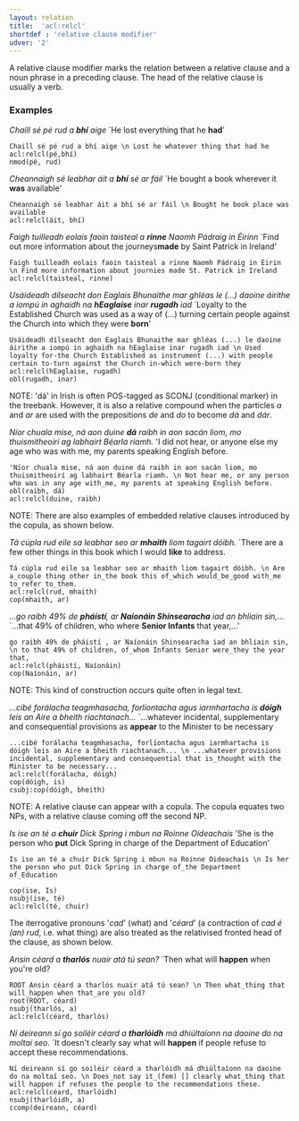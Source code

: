```yaml
---
layout: relation
title:  'acl:relcl'
shortdef : 'relative clause modifier'
udver: '2'
---
```


A relative clause modifier marks the relation between a relative clause and a noun phrase in a preceding clause. The head of the relative clause is usually a verb. 

### Examples

_Chaill sé pé rud a <b>bhí</b> aige_ `He lost everything that he <b>had</b>'

~~~ sdparse
Chaill sé pé rud a bhí aige \n Lost he whatever thing that had he
acl:relcl(pé,bhí)
nmod(pé, rud)
~~~ 

_Cheannaigh sé leabhar áit a <b>bhí</b> sé ar fáil_ `He bought a book wherever it <b>was</b> available' 

~~~ sdparse
Cheannaigh sé leabhar áit a bhí sé ar fáil \n Bought he book place was available
acl:relcl(áit, bhí)
~~~

_Faigh tuilleadh eolais faoin taisteal a <b>rinne</b> Naomh Pádraig in Éirinn_  `Find out more information about the journeys<b>made</b> by Saint Patrick in Ireland'
  
~~~ sdparse
Faigh tuilleadh eolais faoin taisteal a rinne Naomh Pádraig in Éirin \n Find more information about journies made St. Patrick in Ireland
acl:relcl(taisteal, rinne)
~~~

_Usáideadh dílseacht don Eaglais Bhunaithe mar ghléas le (...) daoine áirithe a iompú in aghaidh na <b>hEaglaise</b> inar <b>rugadh</b> iad_  `Loyalty to the Established Church was used as a way of (...) turning certain people against the Church into which they were <b>born</b>' 

~~~ sdparse
Usáideadh dílseacht don Eaglais Bhunaithe mar ghléas (...) le daoine áirithe a iompú in aghaidh na hEaglaise inar rugadh iad \n Used loyalty for-the Church Established as instrument (...) with people certain to-turn against the Church in-which were-born they
acl:relcl(hEaglaise, rugadh)
obl(rugadh, inar)
~~~ 

NOTE: 'dá' in Irish is often POS-tagged as SCONJ (conditional marker) in the treebank. However, it is also a relative compound when the particles _a_ and _ar_ are used with the prepositions _de_ and _do_ to become _dá_ and _dár_.

_Níor chuala mise, ná aon duine <b>dá</b> raibh in aon sacán liom, mo thuismitheoirí ag labhairt Béarla riamh._ 'I did not hear, or anyone else my age who was with me, my parents speaking English before. 

~~~ sdparse
'Níor chuala mise, ná aon duine dá raibh in aon sacán liom, mo thuismitheoirí ag labhairt Béarla riamh. \n Not hear me, or any person who was in any age with_me, my parents at speaking English before.
obl(raibh, dá)
acl:relcl(duine, raibh)
~~~

NOTE: There are also examples of embedded relative clauses introduced by the copula, as shown below.

_Tá cúpla rud eile sa leabhar seo ar <b>mhaith</b> liom tagairt dóibh._ `There are a few other things in this book which I would <b>like</b> to address.

~~~ sdparse
Tá cúpla rud eile sa leabhar seo ar mhaith liom tagairt dóibh. \n Are a_couple thing other in_the book this of_which would_be_good with_me to_refer to_them.
acl:relcl(rud, mhaith)
cop(mhaith, ar)
~~~

_...go raibh 49% de <b>pháistí</b>, ar <b>Naíonáin Shinsearacha</b> iad an bhliain sin,..._  `...that 49% of children, who where <b>Senior Infants</b> that year,...' 

~~~ sdparse
go raibh 49% de pháistí , ar Naíonáin Shinsearacha iad an bhliain sin, \n to that 49% of children, of_whom Infants Senior were_they the year that,
acl:relcl(pháistí, Naíonáin)
cop(Naíonáin, ar)
~~~

NOTE: This kind of construction occurs quite often in legal text.

_...cibé forálacha teagmhasacha, forlíontacha agus iarmhartacha is <b>dóigh</b> leis an Aire a bheith riachtanach..._ `...whatever incidental, supplementary and consequential provisions as <b>appear</b> to the Minister to be necessary

~~~ sdparse
...cibé forálacha teagmhasacha, forlíontacha agus iarmhartacha is dóigh leis an Aire a bheith riachtanach... \n ...whatever provisions incidental, supplementary and consequential that is_thought with the Minister to be necessary...
acl:relcl(forálacha, dóigh)
cop(dóigh, is)
csubj:cop(dóigh, bheith)
~~~

NOTE: A relative clause can appear with a copula. The copula equates two NPs, with a relative clause coming off the second NP. 

_Is ise an té a <b>chuir</b> Dick Spring i mbun na Roinne Oideachais_ 'She is the person who <b>put</b> Dick Spring in charge of the Department of Education'

~~~ sdparse
Is ise an té a chuir Dick Spring i mbun na Roinne Oideachais \n Is her the person who put Dick Spring in charge of_the Department of_Education

cop(ise, Is)
nsubj(ise, té)
acl:relcl(té, chuir)
~~~

The iterrogative pronouns '_cad_' (what) and '_céard_' (a contraction of _cad é (an) rud_, i.e. what thing) are also treated as the relativised fronted head of the clause, as shown below. 

_Ansin céard a <b>tharlós</b> nuair atá tú sean?_ `Then what will <b>happen</b> when you're old?

~~~ sdparse
ROOT Ansin céard a tharlós nuair atá tú sean? \n Then what_thing that will_happen when that_are you old?
root(ROOT, céard)
nsubj(tharlós, a)
acl:relcl(céard, tharlós)
~~~

_Ní deireann sí go soiléir céard a <b>tharlóidh</b> má dhiúltaíonn na daoine do na moltaí seo._ `It doesn't clearly say what will <b>happen</b> if people refuse to accept these recommendations.

~~~ sdparse
Ní deireann sí go soiléir céard a tharlóidh má dhiúltaíonn na daoine do na moltaí seo. \n Does_not say it_(fem) [] clearly what_thing that will happen if refuses the people to the recommendations these. 
acl:relcl(céard, tharlóidh)
nsubj(tharlóidh, a)
ccomp(deireann, céard)
~~~
<!-- Interlanguage links updated Po 6. listopadu 2023, 21:42:16 CET -->
